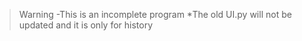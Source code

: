 >Warning
-This is an incomplete program
*The old UI.py will not be updated and it is only for history
